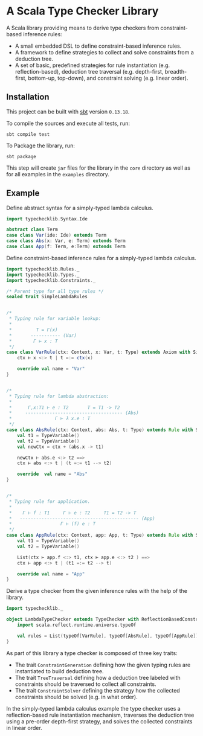 A Scala Type Checker Library
============================

A Scala library providing means to derive type checkers from constraint-based inference rules:
- A small embedded DSL to define constraint-based inference rules.
- A framework to define strategies to collect and solve constraints from a deduction tree.
- A set of basic, predefined strategies for rule instantiation (e.g. reflection-based), deduction tree traversal
  (e.g. depth-first, breadth-first, bottom-up, top-down), and constraint solving (e.g. linear order).

Installation
------------

This project can be built with [sbt](https://www.scala-sbt.org/index.html) version `0.13.18`.

To compile the sources and execute all tests, run:

```
sbt compile test
```

To Package the library, run:

```
sbt package
```

This step will create `jar` files for the library in the `core` directory as well as for all examples in the `examples`
directory.

Example
-------

Define abstract syntax for a simply-typed lambda calculus.

```scala
import typechecklib.Syntax.Ide

abstract class Term
case class Var(ide: Ide) extends Term
case class Abs(x: Var, e: Term) extends Term
case class App(f: Term, e:Term) extends Term
```

Define constraint-based inference rules for a simply-typed lambda calculus.

```scala
import typechecklib.Rules._
import typechecklib.Types._
import typechecklib.Constraints._

/* Parent type for all type rules */
sealed trait SimpleLambdaRules


/*
 * Typing rule for variable lookup:
 * 
 *         T = Γ(x)
 *       ----------- (Var)
 *        Γ ⊢ x : T
 */
case class VarRule(ctx: Context, x: Var, t: Type) extends Axiom with SimpleLambdaRules {
    ctx ⊢ x <:> t | t =:= ctx(x)

    override val name = "Var"
}


/*
 * Typing rule for lambda abstraction:
 * 
 *      Γ,x:T1 ⊢ e : T2       T = T1 -> T2
 *     ------------------------------------ (Abs)
 *                Γ ⊢ λ x.e : T
 */
case class AbsRule(ctx: Context, abs: Abs, t: Type) extends Rule with SimpleLambdaRules {
    val t1 = TypeVariable()
    val t2 = TypeVariable()
    val newCtx = ctx + (abs.x -> t1)

    newCtx ⊢ abs.e <:> t2 ==> 
    ctx ⊢ abs <:> t | (t =:= t1 --> t2)

    override  val name = "Abs"
}


/*
 * Typing rule for application.
 * 
 *    Γ ⊢ f : T1     Γ ⊢ e : T2     T1 = T2 -> T
 *   -------------------------------------------- (App)
 *                  Γ ⊢ (f) e : T
 */
case class AppRule(ctx: Context, app: App, t: Type) extends Rule with SimpleLambdaRules {
    val t1 = TypeVariable()
    val t2 = TypeVariable()

    List(ctx ⊢ app.f <:> t1, ctx ⊢ app.e <:> t2 ) ==> 
    ctx ⊢ app <:> t | (t1 =:= t2 --> t)

    override val name = "App"
}
```

Derive a type checker from the given inference rules with the help of the library.

```scala
import typechecklib._

object LambdaTypeChecker extends TypeChecker with ReflectionBasedConstraintGeneration with DepthFirstPreOrder with LinearConstraintSolver {
    import scala.reflect.runtime.universe.typeOf

    val rules = List(typeOf[VarRule], typeOf[AbsRule], typeOf[AppRule])
}
```

As part of this library a type checker is composed of three key traits:
- The trait `ConstraintGeneration` defining how the given typing rules are instantiated to build deduction tree.
- The trait `TreeTraversal` defining how a deduction tree labeled with constraints should be traversed to collect all
  constraints.
- The trait `ConstraintSolver` defining the strategy how the collected constraints should be solved (e.g. in what 
  order).

In the simply-typed lambda calculus example the type checker uses a reflection-based rule instantiation mechanism,
traverses the deduction tree using a pre-order depth-first strategy, and solves the collected constraints in linear
order.
